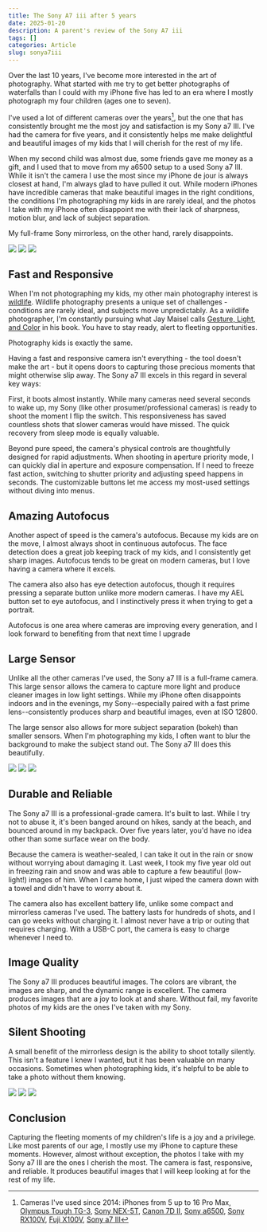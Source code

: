 ```yaml
---
title: The Sony A7 iii after 5 years
date: 2025-01-20
description: A parent's review of the Sony A7 iii
tags: []
categories: Article
slug: sonya7iii
---
```


Over the last 10 years, I've become more interested in the art of photography. What
started with me try to get better photographs of waterfalls than I could with my iPhone
five has led to an era where I mostly photograph my four children (ages one to seven).


I've used a lot of different cameras over the years[^1], but the one that has consistently
brought me the most joy and satisfaction is my Sony a7 III. I've had the camera for five
years, and it
consistently helps me make delightful and beautiful images of my kids that I will
cherish for the rest of my life.

When my second child was almost due, some friends gave me money as a gift, and I used
that to move from my a6500 setup to a used Sony a7 III. While it isn't the camera I use
the most since my iPhone de jour is always closest at hand, I'm always glad to have
pulled it out. While modern iPhones have incredible cameras that make beautiful images
in the right conditions, the conditions I'm photographing my kids in are rarely ideal,
and the photos I take with my iPhone often disappoint me with their lack of sharpness,
motion blur, and lack of subject separation.

My full-frame Sony mirrorless, on the other hand, rarely disappoints.

![](20211021-DSC06619.jpg) ![](20210215-DSC02383.jpg) ![](20210729-DSC05630.jpg)

## Fast and Responsive

When I'm not photographing my kids, my other main photography interest is [wildlife](https://photos.tdhopper.com/great-blue-herons).
Wildlife photography presents a unique set of challenges - conditions are rarely ideal,
and subjects move unpredictably. As a wildlife photographer, I'm constantly pursuing
what Jay Maisel calls [Gesture, Light, and Color](https://www.jaymaisel.com/products/light-gesture-and-color) in his book. You have to stay ready,
alert to fleeting opportunities.

Photography kids is exactly the same.

Having a fast and responsive camera isn't everything - the tool doesn't make the art -
but it opens doors to capturing those precious moments that might otherwise slip away.
The Sony a7 III excels in this regard in several key ways:

First, it boots almost instantly. While many cameras need several seconds to wake up, my
Sony (like other prosumer/professional cameras) is ready to shoot the moment I flip the
switch. This responsiveness has saved countless shots that slower cameras would have
missed. The quick recovery from sleep mode is equally valuable.

Beyond pure speed, the camera's physical controls are thoughtfully designed for rapid
adjustments. When shooting in aperture priority mode, I can quickly dial in aperture and
exposure compensation. If I need to freeze fast action, switching to shutter priority
and adjusting speed happens in seconds. The customizable buttons let me access my
most-used settings without diving into menus.

## Amazing Autofocus

Another aspect of speed is the camera's autofocus. Because my kids are on the move, I
almost always shoot in continuous autofocus. The face detection does a great job keeping
track of my kids, and I consistently get sharp images. Autofocus tends to be great on
modern cameras, but I love having a camera where it excels. 

The camera also also has eye detection autofocus, though it requires pressing a separate
button unlike more modern cameras. I have my AEL button set to eye autofocus, and I
instinctively press it when trying to get a portrait.

Autofocus is one area where cameras are improving every generation, and I look forward to
benefiting from that next time I upgrade 

## Large Sensor

Unlike all the other cameras I've used, the Sony a7 III is a full-frame camera. This
large sensor allows the camera to capture more light and produce cleaner images in low
light settings. While my iPhone often disappoints indoors and in the evenings, my
Sony--especially paired with a fast prime lens--consistently produces sharp and
beautiful images, even at ISO 
12800. 

The large sensor also allows for more subject separation (bokeh) than smaller sensors.
When I'm photographing my kids, I often want to blur the background to make the subject
stand out. The Sony a7 III does this beautifully. 

![](20231109-DSC01340.jpg) ![](20210528-DSC04315.jpg) ![](20241223-DSC04982.jpg) 

## Durable and Reliable

The Sony a7 III is a professional-grade camera. It's built to last. While I try not to
abuse it, it's been banged around on hikes, sandy at the beach, and bounced around in my
backpack. Over five years later, you'd have no idea other than some surface wear on the
body. 

Because the camera is weather-sealed, I can take it out in the rain or snow without
worrying about damaging it. Last week, I took my five year old out in freezing rain and
snow and was able to capture a few beautiful (low-light!) images of him. When I came
home, I just wiped the camera down with a towel and didn't have to worry about it.

The camera also has excellent battery life, unlike some compact and mirrorless cameras 
I've used. The battery lasts for hundreds of shots, and I can go weeks without charging it. 
I almost never have a trip or outing that requires charging. With a USB-C port, the 
camera is easy to charge whenever I need to.  

## Image Quality

The Sony a7 III produces beautiful images. The colors are vibrant, the images are sharp,
and the dynamic range is excellent. The camera produces images that are a joy to look at
and share. Without fail, my favorite photos of my kids are the ones I've taken with my
Sony.

## Silent Shooting

A small benefit of the mirrorless design is the ability to shoot totally silently. 
This isn't a feature I knew I wanted, but it has been valuable on many occasions. 
Sometimes when photographing kids, it's helpful to be able to take a photo without
them knowing. 

![](20220326-DSC07952.jpg) ![](20240827-DSC04280.jpg) ![](20240219-DSC02347.jpg) 

## Conclusion

Capturing the fleeting moments of my children's life is a joy and a privilege. Like most
parents of our age, I mostly use my iPhone to capture these moments. However, almost
without exception,
the photos I take with my Sony a7 III are the ones I cherish the most. The camera is
fast, responsive, and reliable. It produces beautiful images that I will keep looking at
for the rest of my life.

[^1]: Cameras I've used since 2014: iPhones from 5 up to 16 Pro Max, [Olympus Tough TG-3](https://www.dpreview.com/products/olympus/compacts/oly_tg3), [Sony NEX-5T](https://www.dpreview.com/products/sony/slrs/sony_nex5t), [Canon 7D II](https://www.dpreview.com/reviews/canon-eos-7d-mark-ii), [Sony a6500](https://www.dpreview.com/reviews/sony-alpha-a6500), [Sony RX100V](https://www.dpreview.com/reviews/sony-cybershot-dsc-rx100-v-review), [Fuji X100V](https://www.dpreview.com/reviews/fujifilm-x100v-review), [Sony a7 III](https://www.dpreview.com/reviews/sony-a7-iii-review)
